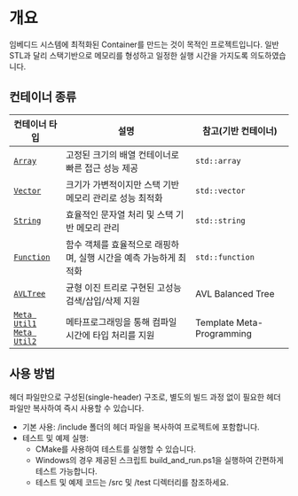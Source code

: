 # 개요
임베디드 시스템에 최적화된 Container를 만드는 것이 목적인 프로젝트입니다. 
일반 STL과 달리 스택기반으로 메모리를 형성하고 일정한 실행 시간을 가지도록 의도하였습니다.

## 컨테이너 종류
| 컨테이너 타입        | 설명                                    | 참고(기반 컨테이너)               |
| -------------- | ------------------------------------- | ------------------------- |
| [`Array`](https://github.com/Han-Sang-min/KhanSTL/blob/main/include/Array.hpp)        | 고정된 크기의 배열 컨테이너로 빠른 접근 성능 제공          | `std::array`              |
| [`Vector`](https://github.com/Han-Sang-min/KhanSTL/blob/main/include/Vector.hpp)      | 크기가 가변적이지만 스택 기반 메모리 관리로 성능 최적화       | `std::vector`             |
| [`String`](https://github.com/Han-Sang-min/KhanSTL/blob/main/include/String.hpp)       | 효율적인 문자열 처리 및 스택 기반 메모리 관리            | `std::string`             |
| [`Function`](https://github.com/Han-Sang-min/KhanSTL/blob/main/include/Function.hpp)     | 함수 객체를 효율적으로 래핑하며, 실행 시간을 예측 가능하게 최적화 | `std::function`           |
| [`AVLTree`](https://github.com/Han-Sang-min/KhanSTL/blob/main/include/BST/AVLTree.hpp)      | 균형 이진 트리로 구현된 고성능 검색/삽입/삭제 지원         | AVL Balanced Tree         |
| [`Meta Util1`](https://github.com/Han-Sang-min/KhanSTL/blob/main/include/meta/meta.hpp) <br> [`Meta Util2`](https://github.com/Han-Sang-min/KhanSTL/blob/main/include/meta/utility.hpp) | 메타프로그래밍을 통해 컴파일 시간에 타입 처리를 지원         | Template Meta-Programming |

## 사용 방법
헤더 파일만으로 구성된(single-header) 구조로, 별도의 빌드 과정 없이 필요한 헤더 파일만 복사하여 즉시 사용할 수 있습니다.
- 기본 사용: /include 폴더의 헤더 파일을 복사하여 프로젝트에 포함합니다.
- 테스트 및 예제 실행:
    - CMake를 사용하여 테스트를 실행할 수 있습니다.
    - Windows의 경우 제공된 스크립트 build_and_run.ps1을 실행하여 간편하게 테스트 가능합니다.
    - 테스트 및 예제 코드는 /src 및 /test 디렉터리를 참조하세요.

